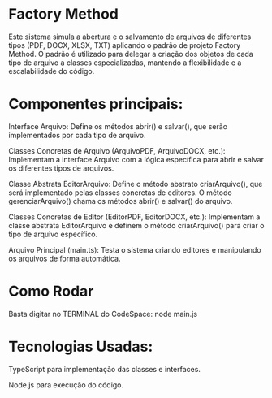 # Factory Method
Este sistema simula a abertura e o salvamento de arquivos de diferentes tipos (PDF, DOCX, XLSX, TXT) aplicando o padrão de projeto Factory Method. O padrão é utilizado para delegar a criação dos objetos de cada tipo de arquivo a classes especializadas, mantendo a flexibilidade e a escalabilidade do código.

# Componentes principais:
Interface Arquivo:
Define os métodos abrir() e salvar(), que serão implementados por cada tipo de arquivo.

Classes Concretas de Arquivo (ArquivoPDF, ArquivoDOCX, etc.):
Implementam a interface Arquivo com a lógica específica para abrir e salvar os diferentes tipos de arquivos.

Classe Abstrata EditorArquivo:
Define o método abstrato criarArquivo(), que será implementado pelas classes concretas de editores.
O método gerenciarArquivo() chama os métodos abrir() e salvar() do arquivo.

Classes Concretas de Editor (EditorPDF, EditorDOCX, etc.):
Implementam a classe abstrata EditorArquivo e definem o método criarArquivo() para criar o tipo de arquivo específico.

Arquivo Principal (main.ts):
Testa o sistema criando editores e manipulando os arquivos de forma automática.

# Como Rodar
Basta digitar no TERMINAL do CodeSpace: node main.js

# Tecnologias Usadas:
TypeScript para implementação das classes e interfaces.

Node.js para execução do código.
